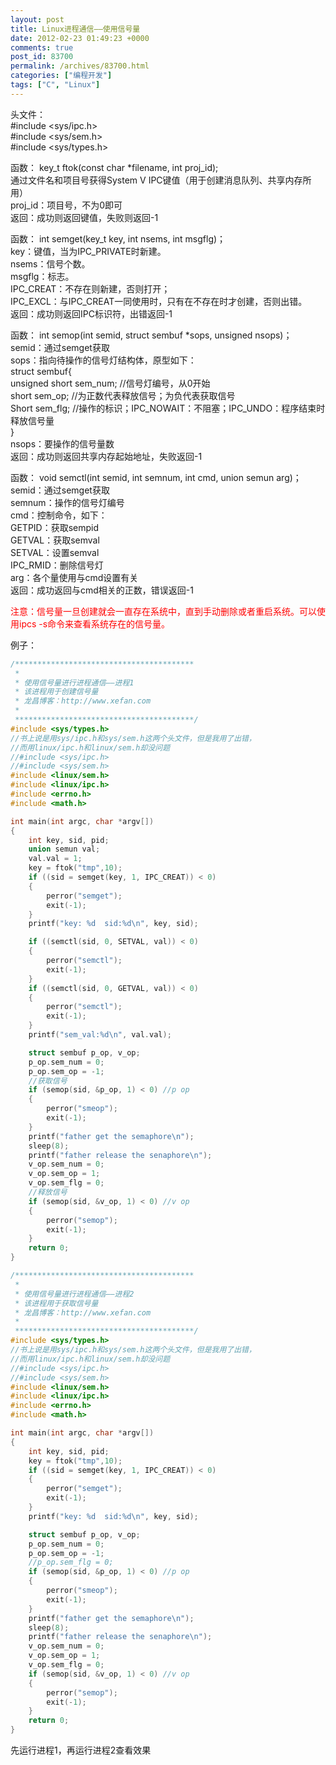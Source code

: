```yaml
---
layout: post
title: Linux进程通信——使用信号量
date: 2012-02-23 01:49:23 +0000
comments: true
post_id: 83700
permalink: /archives/83700.html
categories: ["编程开发"]
tags: ["C", "Linux"]
---
```


头文件：  
  #include &lt;sys/ipc.h&gt;  
  #include &lt;sys/sem.h&gt;  
  #include &lt;sys/types.h&gt;  

函数： key_t ftok(const char *filename, int proj_id);  
通过文件名和项目号获得System V IPC键值（用于创建消息队列、共享内存所用）  
proj_id：项目号，不为0即可  
返回：成功则返回键值，失败则返回-1  

函数： int semget(key_t key, int nsems, int msgflg)；  
key：键值，当为IPC_PRIVATE时新建。  
nsems：信号个数。  
msgflg：标志。  
IPC_CREAT：不存在则新建，否则打开；  
IPC_EXCL：与IPC_CREAT一同使用时，只有在不存在时才创建，否则出错。  
返回：成功则返回IPC标识符，出错返回-1  

函数： int semop(int semid, struct sembuf *sops, unsigned nsops)；  
semid：通过semget获取  
sops：指向待操作的信号灯结构体，原型如下：  
struct sembuf{  
unsigned short sem_num; //信号灯编号，从0开始  
short sem_op; //为正数代表释放信号；为负代表获取信号  
Short sem_flg; //操作的标识；IPC_NOWAIT：不阻塞；IPC_UNDO：程序结束时释放信号量  
}  
nsops：要操作的信号量数  
返回：成功则返回共享内存起始地址，失败返回-1  

函数： void semctl(int semid, int semnum, int cmd, union semun arg)；  
semid：通过semget获取  
semnum：操作的信号灯编号  
cmd：控制命令，如下：  
GETPID：获取sempid  
GETVAL：获取semval  
SETVAL：设置semval  
IPC_RMID：删除信号灯  
arg：各个量使用与cmd设置有关  
返回：成功返回与cmd相关的正数，错误返回-1  

<span style="color: #ff0000;">注意：信号量一旦创建就会一直存在系统中，直到手动删除或者重启系统。可以使用ipcs -s命令来查看系统存在的信号量。</span>

例子：

``` c
/****************************************
 *
 * 使用信号量进行进程通信——进程1
 * 该进程用于创建信号量
 * 龙昌博客：http://www.xefan.com
 *
 ****************************************/
#include <sys/types.h>
//书上说是用sys/ipc.h和sys/sem.h这两个头文件，但是我用了出错，
//而用linux/ipc.h和linux/sem.h却没问题
//#include <sys/ipc.h>
//#include <sys/sem.h>
#include <linux/sem.h>
#include <linux/ipc.h>
#include <errno.h>
#include <math.h>

int main(int argc, char *argv[])
{
    int key, sid, pid;
    union semun val;
    val.val = 1;
    key = ftok("tmp",10);
    if ((sid = semget(key, 1, IPC_CREAT)) < 0)
    {
        perror("semget");
        exit(-1);
    }
    printf("key: %d  sid:%d\n", key, sid);

    if ((semctl(sid, 0, SETVAL, val)) < 0)
    {
        perror("semctl");
        exit(-1);
    }
    if ((semctl(sid, 0, GETVAL, val)) < 0)
    {
        perror("semctl");
        exit(-1);
    }
    printf("sem_val:%d\n", val.val);

    struct sembuf p_op, v_op;
    p_op.sem_num = 0;
    p_op.sem_op = -1;
    //获取信号
    if (semop(sid, &p_op, 1) < 0) //p op
    {
        perror("smeop");
        exit(-1);
    }
    printf("father get the semaphore\n");
    sleep(8);
    printf("father release the senaphore\n");
    v_op.sem_num = 0;
    v_op.sem_op = 1;
    v_op.sem_flg = 0;
    //释放信号
    if (semop(sid, &v_op, 1) < 0) //v op
    {
        perror("semop");
        exit(-1);
    }
    return 0;
}
```

``` c
/****************************************
 *
 * 使用信号量进行进程通信——进程2
 * 该进程用于获取信号量
 * 龙昌博客：http://www.xefan.com
 *
 ****************************************/
#include <sys/types.h>
//书上说是用sys/ipc.h和sys/sem.h这两个头文件，但是我用了出错，
//而用linux/ipc.h和linux/sem.h却没问题
//#include <sys/ipc.h>
//#include <sys/sem.h>
#include <linux/sem.h>
#include <linux/ipc.h>
#include <errno.h>
#include <math.h>

int main(int argc, char *argv[])
{
    int key, sid, pid;
    key = ftok("tmp",10);
    if ((sid = semget(key, 1, IPC_CREAT)) < 0)
    {
        perror("semget");
        exit(-1);
    }
    printf("key: %d  sid:%d\n", key, sid);

    struct sembuf p_op, v_op;
    p_op.sem_num = 0;
    p_op.sem_op = -1;
    //p_op.sem_flg = 0;
    if (semop(sid, &p_op, 1) < 0) //p op
    {
        perror("smeop");
        exit(-1);
    }
    printf("father get the semaphore\n");
    sleep(8);
    printf("father release the senaphore\n");
    v_op.sem_num = 0;
    v_op.sem_op = 1;
    v_op.sem_flg = 0;
    if (semop(sid, &v_op, 1) < 0) //v op
    {
        perror("semop");
        exit(-1);
    }
    return 0;
}
```

先运行进程1，再运行进程2查看效果
